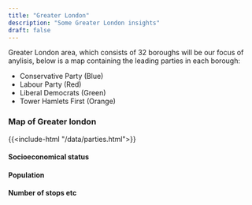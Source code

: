 ```yaml
---
title: "Greater London"
description: "Some Greater London insights"
draft: false
---
```


Greater London area, which consists of 32 boroughs will be our focus of anylisis, below is a map containing the leading parties in each borough:

- Conservative Party (Blue)
- Labour Party (Red)
- Liberal Democrats (Green)
- Tower Hamlets First (Orange)

### Map of Greater london
{{<include-html "/data/parties.html">}}

#### Socioeconomical status
#### Population
#### Number of stops etc

